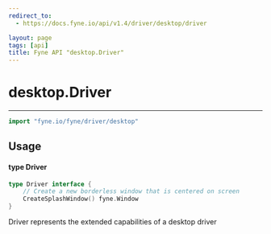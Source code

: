 ```yaml
---
redirect_to:
  - https://docs.fyne.io/api/v1.4/driver/desktop/driver

layout: page
tags: [api]
title: Fyne API "desktop.Driver"
---
```



# desktop.Driver
---
```go
import "fyne.io/fyne/driver/desktop"
```

## Usage

#### type Driver

```go
type Driver interface {
	// Create a new borderless window that is centered on screen
	CreateSplashWindow() fyne.Window
}
```

Driver represents the extended capabilities of a desktop driver
